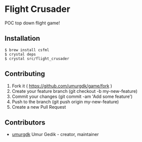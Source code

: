 # Flight Crusader

POC top down flight game!

## Installation

```
$ brew install csfml
$ crystal deps
$ crystal src/flight_crusader
```
## Contributing

1. Fork it ( https://github.com/umurgdk/game/fork )
2. Create your feature branch (git checkout -b my-new-feature)
3. Commit your changes (git commit -am 'Add some feature')
4. Push to the branch (git push origin my-new-feature)
5. Create a new Pull Request

## Contributors

- [umurgdk](https://github.com/umurgdk) Umur Gedik - creator, maintainer
